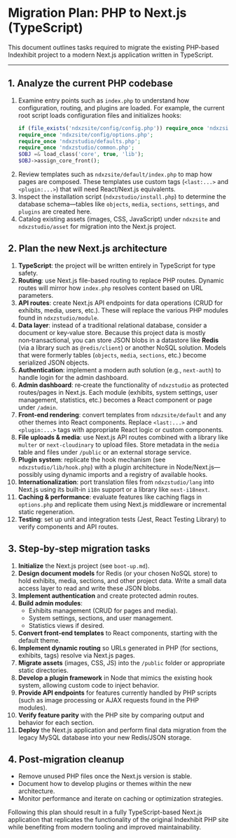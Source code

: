 # Migration Plan: PHP to Next.js (TypeScript)

This document outlines tasks required to migrate the existing PHP-based Indexhibit project to a modern Next.js application written in TypeScript.

---

## 1. Analyze the current PHP codebase

1. Examine entry points such as `index.php` to understand how configuration, routing, and plugins are loaded. For example, the current root script loads configuration files and initializes hooks:
   ```php
   if (file_exists('ndxzsite/config/config.php')) require_once 'ndxzsite/config/config.php';
   require_once 'ndxzsite/config/options.php';
   require_once 'ndxzstudio/defaults.php';
   require_once 'ndxzstudio/common.php';
   $OBJ =& load_class('core', true, 'lib');
   $OBJ->assign_core_front();
   ```
2. Review templates such as `ndxzsite/default/index.php` to map how pages are composed. These templates use custom tags (`<last:...>` and `<plugin:...>`) that will need React/Next.js equivalents.
3. Inspect the installation script (`ndxzstudio/install.php`) to determine the database schema—tables like `objects`, `media`, `sections`, `settings`, and `plugins` are created here.
4. Catalog existing assets (images, CSS, JavaScript) under `ndxzsite` and `ndxzstudio/asset` for migration into the Next.js project.

## 2. Plan the new Next.js architecture

1. **TypeScript**: the project will be written entirely in TypeScript for type safety.
2. **Routing**: use Next.js file-based routing to replace PHP routes. Dynamic routes will mirror how `index.php` resolves content based on URL parameters.
3. **API routes**: create Next.js API endpoints for data operations (CRUD for exhibits, media, users, etc.). These will replace the various PHP modules found in `ndxzstudio/module`.
4. **Data layer**: instead of a traditional relational database, consider a document or key‑value store. Because this project data is mostly non‑transactional, you can store JSON blobs in a datastore like **Redis** (via a library such as `@redis/client`) or another NoSQL solution. Models that were formerly tables (`objects`, `media`, `sections`, etc.) become serialized JSON objects.
5. **Authentication**: implement a modern auth solution (e.g., `next-auth`) to handle login for the admin dashboard.
6. **Admin dashboard**: re‑create the functionality of `ndxzstudio` as protected routes/pages in Next.js. Each module (exhibits, system settings, user management, statistics, etc.) becomes a React component or page under `/admin`.
7. **Front‑end rendering**: convert templates from `ndxzsite/default` and any other themes into React components. Replace `<last:...>` and `<plugin:...>` tags with appropriate React logic or custom components.
8. **File uploads & media**: use Next.js API routes combined with a library like `multer` or `next-cloudinary` to upload files. Store metadata in the `media` table and files under `/public` or an external storage service.
9. **Plugin system**: replicate the hook mechanism (see `ndxzstudio/lib/hook.php`) with a plugin architecture in Node/Next.js—possibly using dynamic imports and a registry of available hooks.
10. **Internationalization**: port translation files from `ndxzstudio/lang` into Next.js using its built‑in `i18n` support or a library like `next-i18next`.
11. **Caching & performance**: evaluate features like caching flags in `options.php` and replicate them using Next.js middleware or incremental static regeneration.
12. **Testing**: set up unit and integration tests (Jest, React Testing Library) to verify components and API routes.

## 3. Step‑by‑step migration tasks

1. **Initialize** the Next.js project (see `boot-up.md`).
2. **Design document models** for Redis (or your chosen NoSQL store) to hold exhibits, media, sections, and other project data. Write a small data access layer to read and write these JSON blobs.
3. **Implement authentication** and create protected admin routes.
4. **Build admin modules**:
   - Exhibits management (CRUD for pages and media).
   - System settings, sections, and user management.
   - Statistics views if desired.
5. **Convert front-end templates** to React components, starting with the default theme.
6. **Implement dynamic routing** so URLs generated in PHP (for sections, exhibits, tags) resolve via Next.js pages.
7. **Migrate assets** (images, CSS, JS) into the `/public` folder or appropriate static directories.
8. **Develop a plugin framework** in Node that mimics the existing hook system, allowing custom code to inject behavior.
9. **Provide API endpoints** for features currently handled by PHP scripts (such as image processing or AJAX requests found in the PHP modules).
10. **Verify feature parity** with the PHP site by comparing output and behavior for each section.
11. **Deploy** the Next.js application and perform final data migration from the legacy MySQL database into your new Redis/JSON storage.

## 4. Post‑migration cleanup

- Remove unused PHP files once the Next.js version is stable.
- Document how to develop plugins or themes within the new architecture.
- Monitor performance and iterate on caching or optimization strategies.

Following this plan should result in a fully TypeScript-based Next.js application that replicates the functionality of the original Indexhibit PHP site while benefiting from modern tooling and improved maintainability.
